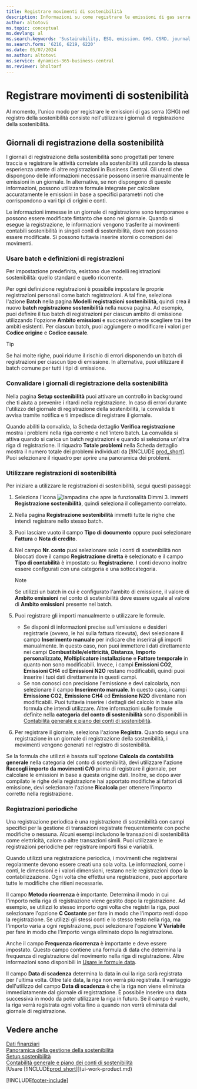 ```yaml
---
title: Registrare movimenti di sostenibilità
description: Informazioni su come registrare le emissioni di gas serra (GHG).
author: altotovi
ms.topic: conceptual
ms.devlang: al
ms.search.keywords: 'Sustainability, ESG, emission, GHG, CSRD, journal'
ms.search.form: '6216, 6219, 6220'
ms.date: 05/07/2024
ms.author: altotovi
ms.service: dynamics-365-business-central
ms.reviewer: bholtorf
---
```


# Registrare movimenti di sostenibilità

Al momento, l'unico modo per registrare le emissioni di gas serra (GHG) nel registro della sostenibilità consiste nell'utilizzare i giornali di registrazione della sostenibilità.

## Giornali di registrazione della sostenibilità

I giornali di registrazione della sostenibilità sono progettati per tenere traccia e registrare le attività correlate alla sostenibilità utilizzando la stessa esperienza utente di altre registrazioni in Business Central. Gli utenti che dispongono delle informazioni necessarie possono inserire manualmente le emissioni in un giornale. In alternativa, se non dispongono di queste informazioni, possono utilizzare formule integrate per calcolare accuratamente le emissioni in base a specifici parametri noti che corrispondono a vari tipi di origini e conti.

Le informazioni immesse in un giornale di registrazione sono temporanee e possono essere modificate fintanto che sono nel giornale. Quando si esegue la registrazione, le informazioni vengono trasferite ai movimenti contabili sostenibilità in singoli conti di sostenibilità, dove non possono essere modificate. Si possono tuttavia inserire storni o correzioni dei movimenti.

### Usare batch e definizioni di registrazioni

Per impostazione predefinita, esistono due modelli registrazioni sostenibilità: quello standard e quello ricorrente.

Per ogni definizione registrazioni è possibile impostare le proprie registrazioni personali come batch registrazioni. A tal fine, seleziona l'azione **Batch** nella pagina **Modelli registrazioni sostenibilità**, quindi crea il nuovo **batch registrazione sostenibilità** nella nuova pagina. Ad esempio, puoi definire il tuo batch di registrazioni per ciascun ambito di emissione utilizzando l'opzione **Ambito emissioni** e successivamente scegliere tra i tre ambiti esistenti. Per ciascun batch, puoi aggiungere o modificare i valori per **Codice origine** e **Codice causale**.

> [!TIP]
> Se hai molte righe, puoi ridurre il rischio di errori disponendo un batch di registrazioni per ciascun tipo di emissione. In alternativa, puoi utilizzare il batch comune per tutti i tipi di emissione.

### Convalidare i giornali di registrazione della sostenibilità

Nella pagina **Setup sostenibilità** puoi attivare un controllo in background che ti aiuta a prevenire i ritardi nella registrazione. In caso di errori durante l'utilizzo del giornale di registrazione della sostenibilità, la convalida ti avvisa tramite notifica e ti impedisce di registrare il giornale.

Quando abiliti la convalida, la Scheda dettaglio **Verifica registrazione** mostra i problemi nella riga corrente e nell'intero batch. La convalida si attiva quando si carica un batch registrazioni e quando si seleziona un'altra riga di registrazione. Il riquadro **Totale problemi** nella Scheda dettaglio mostra il numero totale dei problemi individuati da [!INCLUDE [prod_short](includes/prod_short.md)]. Puoi selezionare il riquadro per aprire una panoramica dei problemi.

### Utilizzare registrazioni di sostenibilità

Per iniziare a utilizzare le registrazioni di sostenibilità, segui questi passaggi:

1. Seleziona l'icona ![lampadina che apre la funzionalità Dimmi 3.](media/ui-search/search_small.png "Dimmi cosa vuoi fare") immetti **Registrazione sostenibilità**, quindi seleziona il collegamento correlato.
2. Nella pagina **Registrazione sostenibilità** immetti tutte le righe che intendi registrare nello stesso batch.
3. Puoi lasciare vuoto il campo **Tipo di documento** oppure puoi selezionare **Fattura** o **Nota di credito**.
4. Nel campo **Nr. conto** puoi selezionare solo i conti di sostenibilità non bloccati dove il campo **Registrazione diretta** è selezionato e il campo **Tipo di contabilità** è impostato su **Registrazione**. I conti devono inoltre essere configurati con una categoria e una sottocategoria.

    > [!NOTE]
    > Se utilizzi un batch in cui è configurato l'ambito di emissione, il valore di **Ambito emissioni** nel conto di sostenibilità deve essere uguale al valore di **Ambito emissioni** presente nel batch.

5. Puoi registrare gli importi manualmente o utilizzare le formule.

    - Se disponi di informazioni precise sull'emissione e desideri registrarle (ovvero, le hai sulla fattura ricevuta), devi selezionare il campo **Inserimento manuale** per indicare che inserirai gli importi manualmente. In questo caso, non puoi immettere i dati direttamente nei campi **Combustibile/elettricità**, **Distanza**, **Importo personalizzato**, **Moltiplicatore installazione** e **Fattore temporale** in quanto non sono modificabili. Invece, i campi **Emissioni CO2**, **Emissioni CH4** ed **Emissioni N2O** restano modificabili, quindi puoi inserire i tuoi dati direttamente in questi campi.
    - Se non conosci con precisione l'emissione e devi calcolarla, non selezionare il campo **Inserimento manuale**. In questo caso, i campi **Emissione CO2**, **Emissione CH4** ed **Emissione N2O** diventano non modificabili. Puoi tuttavia inserire i dettagli del calcolo in base alla formula che intendi utilizzare. Altre informazioni sulle formule definite nella **categoria del conto di sostenibilità** sono disponibili in [Contabilità generale e piano dei conti di sostenibilità](finance-sustainability-accounts-ledger.md#account-categories).

6. Per registrare il giornale, seleziona l'azione **Registra**. Quando segui una registrazione in un giornale di registrazione della sostenibilità, i movimenti vengono generati nel registro di sostenibilità.

Se la formula che utilizzi è basata sull'opzione **Calcola da contabilità generale** nella categoria del conto di sostenibilità, devi utilizzare l'azione **Raccogli importo da movimenti C/G** prima di registrare il giornale, per calcolare le emissioni in base a questa origine dati. Inoltre, se dopo aver compilato le righe della registrazione hai apportato modifiche ai fattori di emissione, devi selezionare l'azione **Ricalcola** per ottenere l'importo corretto nella registrazione.

### Registrazioni periodiche

Una registrazione periodica è una registrazione di sostenibilità con campi specifici per la gestione di transazioni registrate frequentemente con poche modifiche o nessuna. Alcuni esempi includono le transazioni di sostenibilità come elettricità, calore o altre transazioni simili. Puoi utilizzare le registrazioni periodiche per registrare importi fissi e variabili.

Quando utilizzi una registrazione periodica, i movimenti che registrerai regolarmente devono essere creati una sola volta. Le informazioni, come i conti, le dimensioni e i valori dimensioni, restano nelle registrazioni dopo la contabilizzazione. Ogni volta che effettui una registrazione, puoi apportare tutte le modifiche che ritieni necessarie.

Il campo **Metodo ricorrenza** è importante. Determina il modo in cui l'importo nella riga di registrazione viene gestito dopo la registrazione. Ad esempio, se utilizzi lo stesso importo ogni volta che registri la riga, puoi selezionare l'opzione **C Costante** per fare in modo che l'importo resti dopo la registrazione. Se utilizzi gli stessi conti e lo stesso testo nella riga, ma l'importo varia a ogni registrazione, puoi selezionare l'opzione **V Variabile** per fare in modo che l'importo venga eliminato dopo la registrazione.

Anche il campo **Frequenza ricorrenza** è importante e deve essere impostato. Questo campo contiene una formula di data che determina la frequenza di registrazione del movimento nella riga di registrazione. Altre informazioni sono disponibili in [Usare le formule data](ui-enter-date-ranges.md#use-date-formulas).

Il campo **Data di scadenza** determina la data in cui la riga sarà registrata per l'ultima volta. Oltre tale data, la riga non verrà più registrata. Il vantaggio dell'utilizzo del campo **Data di scadenza** è che la riga non viene eliminata immediatamente dal giornale di registrazione. È possibile inserire una data successiva in modo da poter utilizzare la riga in futuro. Se il campo è vuoto, la riga verrà registrata ogni volta fino a quando non verrà eliminata dal giornale di registrazione.

## Vedere anche

[Dati finanziari](finance.md)  
[Panoramica della gestione della sostenibilità](finance-manage-sustainability.md)  
[Setup sostenibilità](finance-sustainability-setup.md)  
[Contabilità generale e piano dei conti di sostenibilità](finance-sustainability-accounts-ledger.md)  
[Usare [!INCLUDE[prod_short](includes/prod_short.md)]](ui-work-product.md)  

[!INCLUDE[footer-include](includes/footer-banner.md)]
